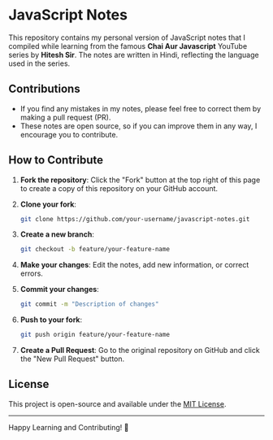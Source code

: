 # JavaScript Notes

This repository contains my personal version of JavaScript notes that I compiled while learning from the famous **Chai Aur Javascript** YouTube series by **Hitesh Sir**. The notes are written in Hindi, reflecting the language used in the series.

## Contributions

- If you find any mistakes in my notes, please feel free to correct them by making a pull request (PR).
- These notes are open source, so if you can improve them in any way, I encourage you to contribute.

## How to Contribute

1. **Fork the repository**: Click the "Fork" button at the top right of this page to create a copy of this repository on your GitHub account.

2. **Clone your fork**: 
   ```bash
   git clone https://github.com/your-username/javascript-notes.git
   ```
   
3. **Create a new branch**: 
   ```bash
   git checkout -b feature/your-feature-name
   ```

4. **Make your changes**: Edit the notes, add new information, or correct errors.

5. **Commit your changes**: 
   ```bash
   git commit -m "Description of changes"
   ```

6. **Push to your fork**: 
   ```bash
   git push origin feature/your-feature-name
   ```

7. **Create a Pull Request**: Go to the original repository on GitHub and click the "New Pull Request" button.

## License

This project is open-source and available under the [MIT License](LICENSE).

---

Happy Learning and Contributing! 🚀
